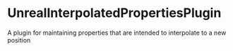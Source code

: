 # UnrealInterpolatedPropertiesPlugin
A plugin for maintaining properties that are intended to interpolate to a new position
